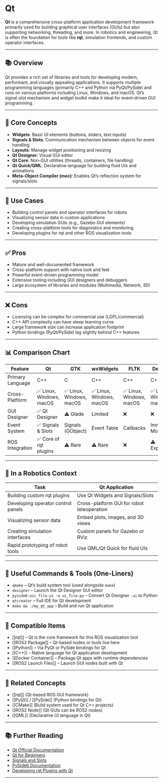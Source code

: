 # Qt

**Qt** is a comprehensive cross-platform application development framework primarily used for building graphical user interfaces (GUIs) but also supporting networking, threading, and more. In robotics and engineering, Qt is often the foundation for tools like **rqt**, simulation frontends, and custom operator interfaces.

---

## 📚 Overview

Qt provides a rich set of libraries and tools for developing modern, performant, and visually appealing applications. It supports multiple programming languages (primarily C++ and Python via PyQt/PySide) and runs on various platforms including Linux, Windows, and macOS. Qt’s signal-slot mechanism and widget toolkit make it ideal for event-driven GUI programming.

---

## 🧠 Core Concepts

- **Widgets**: Basic UI elements (buttons, sliders, text inputs)
- **Signals & Slots**: Communication mechanism between objects for event handling
- **Layouts**: Manage widget positioning and resizing
- **Qt Designer**: Visual GUI editor
- **Qt Core**: Non-GUI utilities (threads, containers, file handling)
- **Qt Quick/QML**: Declarative language for building fluid UIs and animations
- **Meta-Object Compiler (moc)**: Enables Qt’s reflection system for signals/slots

---

## 🧰 Use Cases

- Building control panels and operator interfaces for robots
- Visualizing sensor data in custom applications
- Developing simulation GUIs (e.g., Gazebo GUI elements)
- Creating cross-platform tools for diagnostics and monitoring
- Developing plugins for rqt and other ROS visualization tools

---

## ✅ Pros

- Mature and well-documented framework
- Cross-platform support with native look and feel
- Powerful event-driven programming model
- Extensive tooling including GUI designers and debuggers
- Large ecosystem of libraries and modules (Multimedia, Network, 3D)

---

## ❌ Cons

- Licensing can be complex for commercial use (LGPL/commercial)
- C++ API complexity can have steep learning curve
- Large framework size can increase application footprint
- Python bindings (PyQt/PySide) lag slightly behind C++ features

---

## 📊 Comparison Chart

| Feature                | Qt                   | GTK                  | wxWidgets            | FLTK                 | Dear ImGui           |
|------------------------|----------------------|----------------------|----------------------|----------------------|----------------------|
| Primary Language       | C++                  | C                    | C++                  | C++                  | C++                  |
| Cross-Platform         | ✅ Linux, Windows, macOS | ✅ Linux, Windows, macOS | ✅ Linux, Windows, macOS | ✅ Linux, Windows, macOS | ✅ Linux, Windows, macOS |
| GUI Designer          | ✅ Qt Designer        | ⚠️ Glade             | Limited              | ❌                   | ❌                   |
| Event System          | ✅ Signals & Slots     | Signals (GObject)    | Event Table          | Callbacks            | Immediate Mode       |
| ROS Integration       | ✅ Core of rqt plugins | ⚠️ Rare               | ⚠️ Rare               | ❌                   | ⚠️ Experimental       |

---

## 🤖 In a Robotics Context

| Task                               | Qt Application                                    |
|-----------------------------------|--------------------------------------------------|
| Building custom rqt plugins        | Use Qt Widgets and Signals/Slots                  |
| Developing operator control panels | Cross-platform GUI for robot teleoperation        |
| Visualizing sensor data            | Embed plots, images, and 3D views                  |
| Creating simulation interfaces     | Custom panels for Gazebo or RViz                    |
| Rapid prototyping of robot tools   | Use QML/Qt Quick for fluid UIs                      |

---

## 🔧 Useful Commands & Tools (One-Liners)

- `qmake` – Qt’s build system tool (used alongside `make`)  
- `designer` – Launch the Qt Designer GUI editor  
- `pyside6-uic file.ui -o ui_file.py` – Convert Qt Designer `.ui` to Python  
- `qtcreator` – Full IDE for Qt development  
- `make && ./my_qt_app` – Build and run Qt application  

---

## 🔧 Compatible Items

- [[rqt]] – Qt is the core framework for this ROS visualization tool  
- [[ROS2 Package]] – Qt-based nodes or tools live here  
- [[Python]] – Via PyQt or PySide bindings for Qt  
- [[C++]] – Native language for Qt application development  
- [[Docker Container]] – Package Qt apps with runtime dependencies  
- [[ROS2 Launch Files]] – Launch GUI nodes built with Qt  

---

## 🔗 Related Concepts

- [[rqt]] (Qt-based ROS GUI framework)  
- [[PyQt]] / [[PySide]] (Python bindings for Qt)  
- [[CMake]] (Build system used for Qt C++ projects)  
- [[ROS2 Node]] (Qt GUIs can be ROS2 nodes)  
- [[QML]] (Declarative UI language in Qt)  

---

## 📚 Further Reading

- [Qt Official Documentation](https://doc.qt.io)  
- [Qt for Beginners](https://doc.qt.io/qt-6/gettingstarted.html)  
- [Signals and Slots](https://doc.qt.io/qt-6/signalsandslots.html)  
- [PySide6 Documentation](https://doc.qt.io/qtforpython/)  
- [Developing rqt Plugins with Qt](https://wiki.ros.org/rqt/Tutorials/Plugin%20Development)  

---
